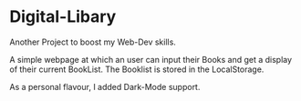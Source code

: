 # Digital-Libary

Another Project to boost my Web-Dev skills.

A simple webpage at which an user can input their Books and get a display of their current BookList.
The Booklist is stored in the LocalStorage.

As a personal flavour, I added Dark-Mode support. 
